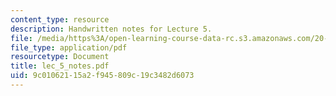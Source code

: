 ```yaml
---
content_type: resource
description: Handwritten notes for Lecture 5.
file: /media/https%3A/open-learning-course-data-rc.s3.amazonaws.com/20-410j-molecular-cellular-and-tissue-biomechanics-be-410j-spring-2003/9c01062115a2f945809c19c3482d6073_lec_5_notes.pdf
file_type: application/pdf
resourcetype: Document
title: lec_5_notes.pdf
uid: 9c010621-15a2-f945-809c-19c3482d6073
---
```

